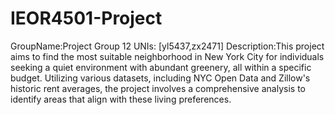 # IEOR4501-Project
GroupName:Project Group 12
UNIs: [yl5437,zx2471]
Description:This project aims to find the most suitable neighborhood in New York City for individuals seeking a quiet environment with abundant greenery, all within a specific budget. Utilizing various datasets, including NYC Open Data and Zillow's historic rent averages, the project involves a comprehensive analysis to identify areas that align with these living preferences.